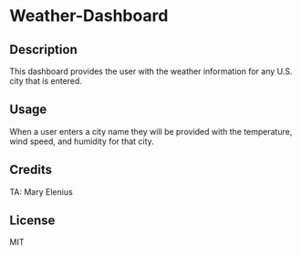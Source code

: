 # Weather-Dashboard


## Description

This dashboard provides the user with the weather information for any U.S. city that is entered.


## Usage

When a user enters a city name they will be provided with the temperature, wind speed, and humidity for that city.

## Credits

TA: Mary Elenius

## License

MIT